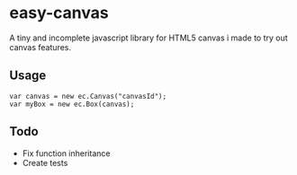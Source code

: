# easy-canvas
A tiny and incomplete javascript library for HTML5 canvas i made to try out canvas features.

## Usage
    var canvas = new ec.Canvas("canvasId");
    var myBox = new ec.Box(canvas);
    
## Todo
- Fix function inheritance
- Create tests